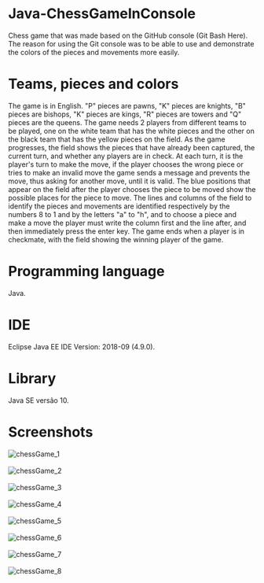 # Java-ChessGameInConsole
Chess game that was made based on the GitHub console (Git Bash Here). The reason for using the Git console was to be able to use and demonstrate the colors of the pieces and movements more easily.

# Teams, pieces and colors

The game is in English. "P" pieces are pawns, "K" pieces are knights, "B" pieces are bishops, "K" pieces are kings, "R" pieces are towers and "Q" pieces are the queens. The game needs 2 players from different teams to be played, one on the white team that has the white pieces and the other on the black team that has the yellow pieces on the field. As the game progresses, the field shows the pieces that have already been captured, the current turn, and whether any players are in check. At each turn, it is the player's turn to make the move, if the player chooses the wrong piece or tries to make an invalid move the game sends a message and prevents the move, thus asking for another move, until it is valid. The blue positions that appear on the field after the player chooses the piece to be moved show the possible places for the piece to move. The lines and columns of the field to identify the pieces and movements are identified respectively by the numbers 8 to 1 and by the letters "a" to "h", and to choose a piece and make a move the player must write the column first and the line after, and then immediately press the enter key. The game ends when a player is in checkmate, with the field showing the winning player of the game.



# Programming language
Java.

# IDE
Eclipse Java EE IDE Version: 2018-09 (4.9.0).

# Library
Java SE versão 10.

# Screenshots
![chessGame_1](https://user-images.githubusercontent.com/53942734/143714947-9ca121a4-9299-42ed-875c-ea592b4161f3.png)<br></br>
![chessGame_2](https://user-images.githubusercontent.com/53942734/143714979-71cf39fb-b562-4a9c-9c19-e6709ecf5d9c.png)<br></br>
![chessGame_3](https://user-images.githubusercontent.com/53942734/143714991-7e802619-7f71-42ff-88f3-a6be4cab1524.png)<br></br>
![chessGame_4](https://user-images.githubusercontent.com/53942734/143715015-67262bea-bb66-4da7-a0cd-ea0a1031c224.png)<br></br>
![chessGame_5](https://user-images.githubusercontent.com/53942734/143715078-2e227d62-3190-4025-9578-34c9a14cbc03.png)<br></br>
![chessGame_6](https://user-images.githubusercontent.com/53942734/143715085-f05ea318-52bd-4123-a438-70e6ad3d1bba.png)<br></br>
![chessGame_7](https://user-images.githubusercontent.com/53942734/143715093-7bae8b1c-0eac-4767-ad2b-93a6a5a66b65.png)<br></br>
![chessGame_8](https://user-images.githubusercontent.com/53942734/143715100-f99c9280-99d9-4974-b3e6-170063be1851.png)<br></br>
